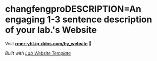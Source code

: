 
# changfengproDESCRIPTION=An engaging 1-3 sentence description of your lab.'s Website

Visit **[rmer-yhl.ip-ddns.com/hy_website](http://rmer-yhl.ip-ddns.com/hy_website)** 🚀

_Built with [Lab Website Template](https://greene-lab.gitbook.io/lab-website-template-docs)_
